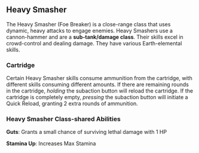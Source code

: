 ## Heavy Smasher
The Heavy Smasher (Foe Breaker) is a close-range class that uses dynamic, heavy attacks to engage enemies. Heavy Smashers use a cannon-hammer and are a **sub-tank/damage class**. Their skills excel in crowd-control and dealing damage. They have various Earth-elemental skills.

### Cartridge 
Certain Heavy Smasher skills consume ammunition from the cartridge, with different skills consuming different amounts. If there are remaining rounds in the cartridge, *holding* the subaction button will reload the cartridge. If the cartridge is completely empty, *pressing* the subaction button will initiate a Quick Reload, granting 2 extra rounds of ammunition.

### Heavy Smasher Class-shared Abilities
**Guts**: Grants a small chance of surviving lethal damage with 1 HP

**Stamina Up**: Increases Max Stamina